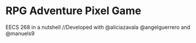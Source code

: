 # RPG Adventure Pixel Game
EECS 268 in a nutshell
//Developed with @aliciazavala @angelguerrero and @manuels9
